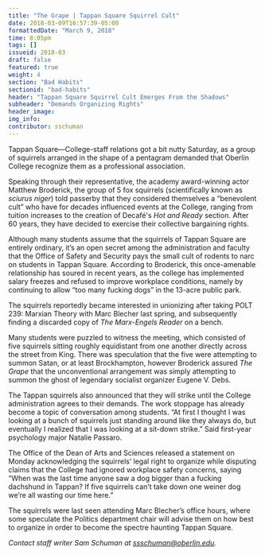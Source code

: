 ```yaml
---
title: "The Grape | Tappan Square Squirrel Cult"
date: 2018-03-09T16:57:39-05:00
formattedDate: "March 9, 2018"
time: 8:05pm
tags: []
issueid: 2018-03
draft: false
featured: true
weight: 4
section: "Bad Habits"
sectionid: "bad-habits"
header: "Tappan Square Squirrel Cult Emerges From the Shadows"
subheader: "Demands Organizing Rights"
header_image:
img_info:
contributor: sschuman
---
```

Tappan Square—College-staff relations got a bit nutty Saturday, as a group of squirrels arranged in the shape of a pentagram demanded that Oberlin College recognize them as a professional association.

Speaking through their representative, the academy award-winning actor Matthew Broderick, the group of 5 fox squirrels (scientifically known as *sciurus niger*) told passerby that they considered themselves a “benevolent cult” who have for decades influenced events at the College, ranging from tuition increases to the creation of Decafé's *Hot and Ready* section. After 60 years, they have decided to exercise their collective bargaining rights.

Although many students assume that the squirrels of Tappan Square are entirely ordinary, it’s an open secret among the administration and faculty that the Office of Safety and Security pays the small cult of rodents to narc on students in Tappan Square. According to Broderick, this once-amenable relationship has soured in recent years, as the college has implemented salary freezes and refused to improve workplace conditions, namely by continuing to allow “too many fucking dogs” in the 13-acre public park. 

The squirrels reportedly became interested in unionizing after taking POLT 239: Marxian Theory with Marc Blecher last spring, and subsequently finding a discarded copy of *The Marx-Engels Reader* on a bench.

Many students were puzzled to witness the meeting, which consisted of five squirrels sitting roughly equidistant from one another directly across the street from King. There was speculation that the five were attempting to summon Satan, or at least Brockhampton, however Broderick assured *The Grape* that the unconventional arrangement was simply attempting to summon the ghost of legendary socialist organizer Eugene V. Debs. 

The Tappan squirrels also announced that they will strike until the College administration agrees to their demands. The work stoppage has already become a topic of conversation among students. “At first I thought I was looking at a bunch of squirrels just standing around like they always do, but eventually I realized that I was looking at a sit-down strike.” Said first-year psychology major Natalie Passaro. 

The Office of the Dean of Arts and Sciences released a statement on Monday acknowledging the squirrels’ legal right to organize while disputing claims that the College had ignored workplace safety concerns, saying “When was the last time anyone saw a dog bigger than a fucking dachshund in Tappan? If five squirrels can’t take down one weiner dog we’re all wasting our time here.”

The squirrels were last seen attending Marc Blecher’s office hours, where some speculate the Politics department chair will advise them on how best to organize in order to become the spectre haunting Tappan Square.


*Contact staff writer Sam Schuman at ssschuman@oberlin.edu.* 
